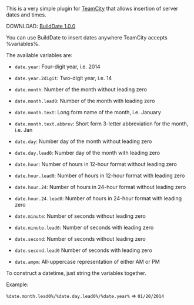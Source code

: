 This is a very simple plugin for [TeamCity](http://www.jetbrains.com/teamcity/) that allows insertion of server dates and times. 

DOWNLOAD: [BuildDate 1.0.0](http://alexhowland.com/teamcity/builddate/BuildDatePlugin_1.0.0.zip)

You can use BuildDate to insert dates anywhere TeamCity accepts %variables%.

The available variables are:

* `date.year`: Four-digit year, i.e. 2014
* `date.year.2digit`: Two-digit year, i.e. 14 

* `date.month`: Number of the month without leading zero
* `date.month.lead0`: Number of the month with leading zero
* `date.month.text`: Long form name of the month, i.e. January
* `date.month.text.abbrev`: Short form 3-letter abbreviation for the month, i.e. Jan

* `date.day`: Number day of the month without leading zero
* `date.day.lead0`: Number day of the month with leading zero

* `date.hour`: Number of hours in 12-hour format without leading zero
* `date.hour.lead0`: Number of hours in 12-hour format with leading zero
* `date.hour.24`: Number of hours in 24-hour format without leading zero
* `date.hour.24.lead0`: Number of hours in 24-hour format with leading zero

* `date.minute`: Number of seconds without leading zero
* `date.minute.lead0`: Number of seconds with leading zero

* `date.second`: Number of seconds without leading zero
* `date.second.lead0` Number of seconds with leading zero

* `date.ampm`: All-uppercase representation of either AM or PM

To construct a datetime, just string the variables together.

Example:

`%date.month.lead0%/%date.day.lead0%/%date.year%` => `01/20/2014`